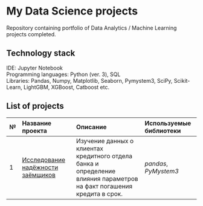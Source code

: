 # My Data Science projects

Repository containing portfolio of Data Analytics / Machine Learning projects completed.

## Technology stack
IDE: Jupyter Notebook <br>
Programming languages: Python (ver. 3), SQL <br>
Libraries: Pandas, Numpy, Matplotlib, Seaborn, Pymystem3, SciPy, Scikit-Learn, LightGBM, XGBoost, Catboost etc. <br>

## List of projects

| № | Название проекта | Описание | Используемые библиотеки | 
| :---------------------- | :---------------------- | :---------------------- | :---------------------- |
| 1 | [Исследование надёжности заёмщиков](project_1) | Изучение данных о клиентах кредитного отдела банка и определение влияния параметров на факт погашения кредита в срок. | *pandas*, *PyMystem3* |
